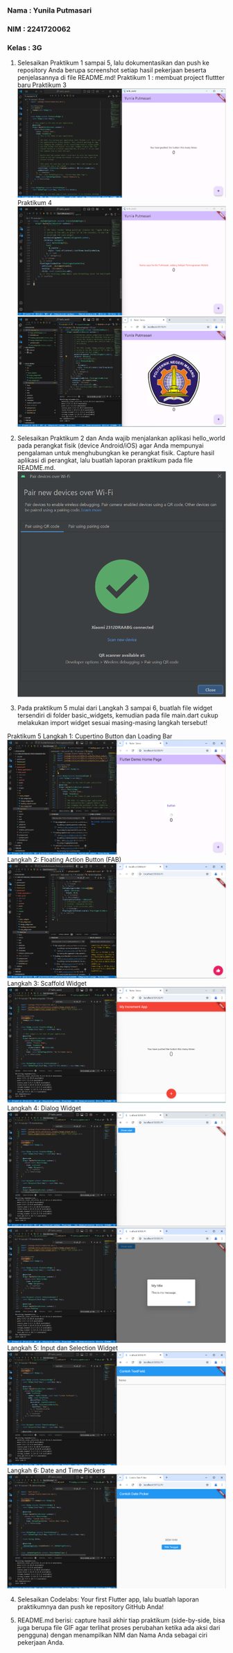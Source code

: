 ### Nama : Yunila Putmasari
### NIM : 2241720062
### Kelas : 3G


1. Selesaikan Praktikum 1 sampai 5, lalu dokumentasikan dan push ke repository Anda berupa screenshot setiap hasil pekerjaan beserta penjelasannya di file README.md!
Praktikum 1 : membuat project fluttter baru
Praktikum 3
![Screenshot hello_world](images/01.png)
Praktikum 4
![Screenshot hello_world](images/02.png)
![Screenshot hello_world](images/polinema.png)


2. Selesaikan Praktikum 2 dan Anda wajib menjalankan aplikasi hello_world pada perangkat fisik (device Android/iOS) agar Anda mempunyai pengalaman untuk menghubungkan ke perangkat fisik. Capture hasil aplikasi di perangkat, lalu buatlah laporan praktikum pada file README.md.
![Screenshot hello_world](images/wifi.png)


3. Pada praktikum 5 mulai dari Langkah 3 sampai 6, buatlah file widget tersendiri di folder basic_widgets, kemudian pada file main.dart cukup melakukan import widget sesuai masing-masing langkah tersebut!

Praktikum 5
Langkah 1: Cupertino Button dan Loading Bar
![Screenshot hello_world](images/08.png)
Langkah 2: Floating Action Button (FAB)
![Screenshot hello_world](images/09.png)
Langkah 3: Scaffold Widget
![Screenshot hello_world](images/03.png)
Langkah 4: Dialog Widget
![Screenshot hello_world](images/04.png)
![Screenshot hello_world](images/05.png)
Langkah 5: Input dan Selection Widget
![Screenshot hello_world](images/06.png)
Langkah 6: Date and Time Pickers
![Screenshot hello_world](images/07.png)


4. Selesaikan Codelabs: Your first Flutter app, lalu buatlah laporan praktikumnya dan push ke repository GitHub Anda!

5. README.md berisi: capture hasil akhir tiap praktikum (side-by-side, bisa juga berupa file GIF agar terlihat proses perubahan ketika ada aksi dari pengguna) dengan menampilkan NIM dan Nama Anda sebagai ciri pekerjaan Anda.




